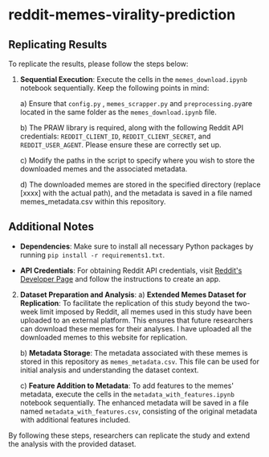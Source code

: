 # reddit-memes-virality-prediction



## Replicating Results

To replicate the results, please follow the steps below:

1. **Sequential Execution**: Execute the cells in the `memes_download.ipynb` notebook sequentially. Keep the following points in mind:

    a) Ensure that `config.py` , `memes_scrapper.py` and `preprocessing.py`are located in the same folder as the `memes_download.ipynb` file.

    b) The PRAW library is required, along with the following Reddit API credentials: `REDDIT_CLIENT_ID`, `REDDIT_CLIENT_SECRET`, and `REDDIT_USER_AGENT`. Please ensure these are correctly set up.

    c) Modify the paths in the script to specify where you wish to store the downloaded memes and the associated metadata.

    d) The downloaded memes are stored in the specified directory (replace [xxxx] with the actual path), and the metadata is saved in a file named memes_metadata.csv within this repository.

## Additional Notes

- **Dependencies**: Make sure to install all necessary Python packages by running `pip install -r requirements1.txt`.

- **API Credentials**: For obtaining Reddit API credentials, visit [Reddit's Developer Page](https://www.reddit.com/prefs/apps) and follow the instructions to create an app.


2. **Dataset Preparation and Analysis**:
    a) **Extended Memes Dataset for Replication**: To facilitate the replication of this study beyond the two-week limit imposed by Reddit, all memes used in this study have been uploaded to an external platform. This ensures that future researchers can download these memes for their analyses. I have uploaded all the downloaded memes to this website for replication.
   
    b) **Metadata Storage**: The metadata associated with these memes is stored in this repository as `memes_metadata.csv`. This file can be used for initial analysis and understanding the dataset context.
   
    c) **Feature Addition to Metadata**: To add features to the memes' metadata, execute the cells in the `metadata_with_features.ipynb` notebook sequentially. The enhanced metadata will be saved in a file named `metadata_with_features.csv`, consisting of the original metadata with additional features included.

By following these steps, researchers can replicate the study and extend the analysis with the provided dataset.

